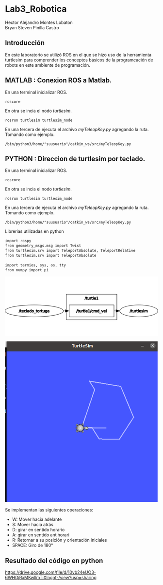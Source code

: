 # Lab3_Robotica
Hector Alejandro Montes Lobaton  
Bryan Steven Pinilla Castro  

## Introducción

En este laboratorio se utilizó ROS en el que se hizo uso de la herramienta turtlesim para comprender los conceptos básicos de la programcación de robots en este ambiente de programación.  



## MATLAB : Conexion ROS a Matlab.
En una terminal inicializar ROS.

```
roscore
```
En otra se incia el nodo *turtlesim*.

```
rosrun turtlesim turtlesim_node
```

En una tercera de ejecuta el archivo *myTeleopKey.py* agregando la ruta. Tomando como ejemplo.

```
/bin/python3/home/"suusuario"/catkin_ws/src/myTeleopKey.py
```


## PYTHON :  Direccion de turtlesim por teclado.

En una terminal inicializar ROS.

```
roscore
```
En otra se incia el nodo *turtlesim*.

```
rosrun turtlesim turtlesim_node
```

En una tercera de ejecuta el archivo *myTeleopKey.py* agregando la ruta. Tomando como ejemplo.

```
/bin/python3/home/"suusuario"/catkin_ws/src/myTeleopKey.py
```

Librerias utilizadas en python

```
import rospy
from geometry_msgs.msg import Twist
from turtlesim.srv import TeleportAbsolute, TeleportRelative
from turtlesim.srv import TeleportAbsolute

import termios, sys, os, tty
from numpy import pi
```


![Graph](Graph_py)


![Turtle](Turtle)

Se implementan las siguientes operaciones:

- W: Mover hacia adelante 
- S: Mover hacia atrás
- D: girar en sentido horario
- A: girar en sentido antihorari
- R: Retornar a su posición y orientación iniciales
- SPACE: Giro de 180°


## Resultado del código en python

https://drive.google.com/file/d/10vb24eUO3-6WHGjRxMKwllmTiXIngnt-/view?usp=sharing
